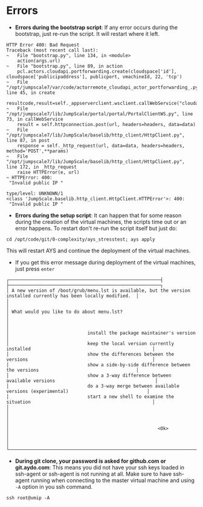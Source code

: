 # Errors

- **Errors during the bootstrap script**:
If any error occurs during the bootstrap, just re-run the script. It will restart where it left.  

```
HTTP Error 400: Bad Request
Traceback (most recent call last):
~   File "bootstrap.py", line 134, in <module>
    action(args.url)
~   File "bootstrap.py", line 89, in action
    pcl.actors.cloudapi.portforwarding.create(cloudspace['id'], cloudspace['publicipaddress'], publicport, vmachineId, 22, 'tcp')
~   File "/opt/jumpscale7/var/code/actorremote_cloudapi_actor_portforwarding_.py", line 45, in create
    resultcode,result=self._appserverclient.wsclient.callWebService("cloudapi","portforwarding","create",cloudspaceid=cloudspaceid,publicIp=publicIp,publicPort=publicPort,vmid=vmid,localPort=localPort,protocol=protocol)
~   File "/opt/jumpscale7/lib/JumpScale/portal/portal/PortalClientWS.py", line 73, in callWebService
    result = self.httpconnection.post(url, headers=headers, data=data)
~   File "/opt/jumpscale7/lib/JumpScale/baselib/http_client/HttpClient.py", line 87, in post
    response = self._http_request(url, data=data, headers=headers, method='POST',**params)
~   File "/opt/jumpscale7/lib/JumpScale/baselib/http_client/HttpClient.py", line 172, in _http_request
    raise HTTPError(e, url)
~ HTTPError: 400:
 "Invalid public IP "

type/level: UNKNOWN/1
<class 'JumpScale.baselib.http_client.HttpClient.HTTPError'>: 400:
 "Invalid public IP "
```

- **Errors during the setup script**:
It can happen that for some reason during the creation of the virtual machines, the scripts time out or an error happens. To restart don't re-run the script itself but just do:
```
cd /opt/code/git/0-complexity/ays_stresstest; ays apply
```

This will restart AYS and continue the deployment of the virtual machines.

- If you get this error message during deployment of the virtual machines, just press ```enter```
```
┌────────────────────────────────────────────────────────┤  ├────────────────────────────────────────────────────────┐
│ A new version of /boot/grub/menu.lst is available, but the version installed currently has been locally modified.  │
│                                                                                                                    │
│ What would you like to do about menu.lst?                                                                          │
│                                                                                                                    │
│                             install the package maintainer's version                                               │
│                             keep the local version currently installed                                             │
│                             show the differences between the versions                                              │
│                             show a side-by-side difference between the versions                                    │
│                             show a 3-way difference between available versions                                     │
│                             do a 3-way merge between available versions (experimental)                             │
│                             start a new shell to examine the situation                                             │
│                                                                                                                    │
│                                                                                                                    │
│                                                       <Ok>                                                         │
│                                                                                                                    │
└────────────────────────────────────────────────────────────────────────────────────────────────────────────────────┘
```

- **During git clone, your password is asked for github.com or git.aydo.com**:
This means you did not have your ssh keys loaded in ssh-agent or ssh-agent is not running at all.
Make sure to have ssh-agent running when connecting to the master virtual machine and using ```-A``` option in you ssh command.
```
ssh root@vmip -A
```

